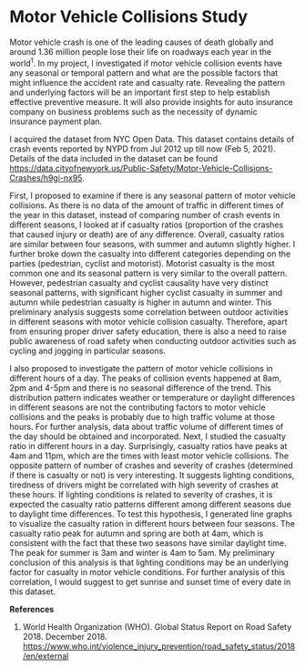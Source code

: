 # Motor Vehicle Collisions Study
Motor vehicle crash is one of the leading causes of death globally and around 1.36 million people lose their life on roadways each year in the world<sup>1</sup>. In my project, I investigated if motor vehicle collision events have any seasonal or temporal pattern and what are the possible factors that might influence the accident rate and casualty rate. Revealing the pattern and underlying factors will be an important first step to help establish effective preventive measure. It will also provide insights for auto insurance company on business problems such as the necessity of dynamic insurance payment plan. 

I acquired the dataset from NYC Open Data. This dataset contains details of crash events reported by NYPD from Jul 2012 up till now (Feb 5, 2021). Details of the data included in the dataset can be found https://data.cityofnewyork.us/Public-Safety/Motor-Vehicle-Collisions-Crashes/h9gi-nx95.

First, I proposed to examine if there is any seasonal pattern of motor vehicle collisions. As there is no data of the amount of traffic in different times of the year in this dataset, instead of comparing number of crash events in different seasons, I looked at if casualty ratios (proportion of the crashes that caused injury or death) are of any difference. Overall, casualty ratios are similar between four seasons, with summer and autumn slightly higher. I further broke down the casualty into different categories depending on the parties (pedestrian, cyclist and motorist). Motorist casualty is the most common one and its seasonal pattern is very similar to the overall pattern. However, pedestrian casualty and cyclist causality have very distinct seasonal patterns, with significant higher cyclist casualty in summer and autumn while pedestrian casualty is higher in autumn and winter. This preliminary analysis suggests some correlation between outdoor activities in different seasons with motor vehicle collision casualty. Therefore, apart from ensuring proper driver safety education, there is also a need to raise public awareness of road safety when conducting outdoor activities such as cycling and jogging in particular seasons. 

I also proposed to investigate the pattern of motor vehicle collisions in different hours of a day. The peaks of collision events happened at 8am, 2pm and 4-5pm and there is no seasonal difference of the trend. This distribution pattern indicates weather or temperature or daylight differences in different seasons are not the contributing factors to motor vehicle collisions and the peaks is probably due to high traffic volume at those hours. For further analysis, data about traffic volume of different times of the day should be obtained and incorporated. Next, I studied the casualty ratio in different hours in a day. Surprisingly, casualty ratios have peaks at 4am and 11pm, which are the times with least motor vehicle collisions. The opposite pattern of number of crashes and severity of crashes (determined if there is casualty or not) is very interesting. It suggests lighting conditions, tiredness of drivers might be correlated with high severity of crashes at these hours. If lighting conditions is related to severity of crashes, it is expected the casualty ratio patterns different among different seasons due to daylight time differences. To test this hypothesis, I generated line graphs to visualize the casualty ration in different hours between four seasons. The casualty ratio peak for autumn and spring are both at 4am, which is consistent with the fact that these two seasons have similar daylight time. The peak for summer is 3am and winter is 4am to 5am. My preliminary conclusion of this analysis is that lighting conditions may be an underlying factor for casualty in motor vehicle conditions. For further analysis of this correlation, I would suggest to get sunrise and sunset time of every date in this dataset.



**References**
1. World Health Organization (WHO). Global Status Report on Road Safety 2018. December 2018. https://www.who.int/violence_injury_prevention/road_safety_status/2018/en/external 
